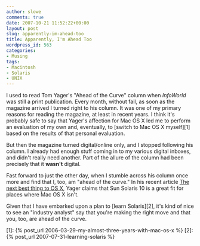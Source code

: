 ```yaml
---
author: slowe
comments: true
date: 2007-10-21 11:52:22+00:00
layout: post
slug: apparently-im-ahead-too
title: Apparently, I'm Ahead Too
wordpress_id: 563
categories:
- Musing
tags:
- Macintosh
- Solaris
- UNIX
---
```


I used to read Tom Yager's "Ahead of the Curve" column when _InfoWorld_ was still a print publication. Every month, without fail, as soon as the magazine arrived I turned right to his column. It was one of my primary reasons for reading the magazine, at least in recent years. I think it's probably safe to say that Yager's affection for Mac OS X led me to perform an evaluation of my own and, eventually, to [switch to Mac OS X myself][1] based on the results of that personal evaluation.

But then the magazine turned digital/online only, and I stopped following his column. I already had enough stuff coming in to my various digital inboxes, and didn't really need another. Part of the allure of the column had been precisely that it **wasn't** digital.

Fast forward to just the other day, when I stumble across his column once more and find that I, too, am "ahead of the curve." In his recent article [The next best thing to OS X](http://weblog.infoworld.com/yager/archives/2007/10/the_next_best_t.html), Yager claims that Sun Solaris 10 is a great fit for places where Mac OS X isn't.

Given that I have embarked upon a plan to [learn Solaris][2], it's kind of nice to see an "industry analyst" say that you're making the right move and that you, too, are ahead of the curve.

[1]: {% post_url 2006-03-29-my-almost-three-years-with-mac-os-x %}
[2]: {% post_url 2007-07-31-learning-solaris %}
